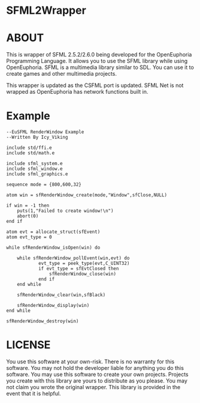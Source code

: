 # SFML2Wrapper

# ABOUT
This is wrapper of SFML 2.5.2/2.6.0 being developed for the OpenEuphoria Programming Language. It allows you to use the SFML library while using OpenEuphoria. SFML is a multimedia library similar to SDL. You can use it to create games and other multimedia projects. 

This wrapper is updated as the CSFML port is updated. SFML Net is not wrapped as OpenEuphoria has network functions built in. 

# Example
```euphoria
--EuSFML RenderWindow Example
--Written By Icy_Viking

include std/ffi.e
include std/math.e

include sfml_system.e
include sfml_window.e
include sfml_graphics.e

sequence mode = {800,600,32}

atom win = sfRenderWindow_create(mode,"Window",sfClose,NULL)

if win = -1 then
	puts(1,"Failed to create window!\n")
	abort(0)
end if

atom evt = allocate_struct(sfEvent)
atom evt_type = 0

while sfRenderWindow_isOpen(win) do

	while sfRenderWindow_pollEvent(win,evt) do
			evt_type = peek_type(evt,C_UINT32)
			if evt_type = sfEvtClosed then
				sfRenderWindow_close(win)
			end if
	end while
	
	sfRenderWindow_clear(win,sfBlack)
	
	sfRenderWindow_display(win)
end while

sfRenderWindow_destroy(win)
```

# LICENSE
You use this software at your own-risk. There is no warranty for this software. You may not hold the developer liable for anything you do this software. You may use this software to create your own projects. Projects you create with this library are yours to distribute as you please. You may not claim you wrote the original wrapper. This library is provided in the event that it is helpful.
